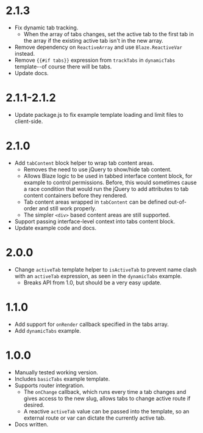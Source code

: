 2.1.3
=====

* Fix dynamic tab tracking.
  * When the array of tabs changes, set the active tab to the first tab in the array if the existing active tab isn't in
    the new array.
* Remove dependency on `ReactiveArray` and use `Blaze.ReactiveVar` instead.
* Remove `{{#if tabs}}` expression from `trackTabs` in `dynamicTabs` template--of course there will be tabs.
* Update docs.

2.1.1-2.1.2
===========

* Update package.js to fix example template loading and limit files to client-side.

2.1.0
=====

* Add `tabContent` block helper to wrap tab content areas.
  * Removes the need to use jQuery to show/hide tab content.
  * Allows Blaze logic to be used in tabbed interface content block, for example to control permissions. Before, this would
    sometimes cause a race condition that would run the jQuery to add attributes to tab content containers before they rendered.
  * Tab content areas wrapped in `tabContent` can be defined out-of-order and still work properly.
  * The simpler `<div>` based content areas are still supported.
* Support passing interface-level context into tabs content block.
* Update example code and docs.

2.0.0
=====

* Change `activeTab` template helper to `isActiveTab` to prevent name clash with an `activeTab`
  expression, as seen in the `dynamicTabs` example.
  * Breaks API from 1.0, but should be a very easy update.

1.1.0
=====

* Add support for `onRender` callback specified in the tabs array.
* Add `dynamicTabs` example.

1.0.0
=====

* Manually tested working version.
* Includes `basicTabs` example template.
* Supports router integration.
  * The `onChange` callback, which runs every time a tab changes and gives access to the new slug,
    allows tabs to change active route if desired.
  * A reactive `activeTab` value can be passed into the template, so an external route or var
    can dictate the currently active tab.
* Docs written.